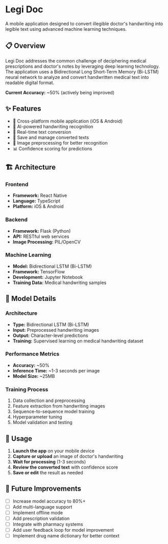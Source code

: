 # Legi Doc

A mobile application designed to convert illegible doctor's handwriting into legible text using advanced machine learning techniques.

## 📋 Overview

Legi Doc addresses the common challenge of deciphering medical prescriptions and doctor's notes by leveraging deep learning technology. The application uses a Bidirectional Long Short-Term Memory (Bi-LSTM) neural network to analyze and convert handwritten medical text into readable digital format.

**Current Accuracy:** ~50% (actively being improved)

## ✨ Features

- 📱 Cross-platform mobile application (iOS & Android)
- 🤖 AI-powered handwriting recognition
- 📝 Real-time text conversion
- 💾 Save and manage converted texts
- 🔄 Image preprocessing for better recognition
- 📊 Confidence scoring for predictions

## 🏗️ Architecture

### Frontend
- **Framework:** React Native
- **Language:** TypeScript
- **Platform:** iOS & Android

### Backend
- **Framework:** Flask (Python)
- **API:** RESTful web services
- **Image Processing:** PIL/OpenCV

### Machine Learning
- **Model:** Bidirectional LSTM (Bi-LSTM)
- **Framework:** TensorFlow
- **Development:** Jupyter Notebook
- **Training Data:** Medical handwriting samples

## 🧠 Model Details

### Architecture
- **Type:** Bidirectional LSTM (Bi-LSTM)
- **Input:** Preprocessed handwriting images
- **Output:** Character-level predictions
- **Training:** Supervised learning on medical handwriting dataset

### Performance Metrics
- **Accuracy:** ~50%
- **Inference Time:** ~1-3 seconds per image
- **Model Size:** ~25MB

### Training Process
1. Data collection and preprocessing
2. Feature extraction from handwriting images
3. Sequence-to-sequence model training
4. Hyperparameter tuning
5. Model validation and testing

## 📱 Usage

1. **Launch the app** on your mobile device
2. **Capture or upload** an image of doctor's handwriting
3. **Wait for processing** (1-3 seconds)
4. **Review the converted text** with confidence score
5. **Save or edit** the result as needed

## 🔮 Future Improvements

- [ ] Increase model accuracy to 80%+
- [ ] Add multi-language support
- [ ] Implement offline mode
- [ ] Add prescription validation
- [ ] Integrate with pharmacy systems
- [ ] Add user feedback loop for model improvement
- [ ] Implement drug name dictionary for better context
